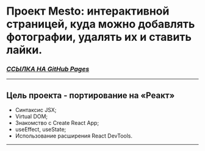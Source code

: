 # Проект Mesto: интерактивной страницей, куда можно добавлять фотографии, удалять их и ставить лайки.

### **[_ССЫЛКА НА GitHub Pages_](https://room505.github.io/mesto-react/)**

---

## Цель проекта - портирование на «Реакт»

- Синтаксис JSX;
- Virtual DOM;
- Знакомство с Create React App;
- useEffect, useState;
- Использование расширения React DevTools.

---
